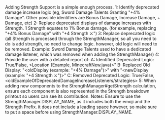 Adding Strength Support is a simple enough process.
1: Identify deprecated damage increase logic (eg, Sword Damage Talents Granting "+4% Damage". Other possible identifiers are Bonus Damage, Increase Damage, + Damage, etc)
2: Replace deprecated displays of damage increases with Strength. 1 Strength equates to 1% Bonus damage. (for example, replacing "+4% Bonus Damage" with "+4 Strength ⚔️")
3: Replace deprecated logic (all Strength is processed through the StrengthManager, so all you need to do is add strength, no need to change logic. however, old logic will need to be removed. Example: Sword Damage Talents used to have a dedicated damage listener, which was removed when adding the StrengthManager)
4: Provide the user with a detailed report of:
A: Identified Deprecated Logic: True/False, <Location (Example, MinecraftNew.java)>"
B: Replaced Old Display: "<oldDisplay (example: "+4% Damage")>" with "<newDisplay (example: "+4 Strength ⚔️")>"
C: Removed Deprecated Logic: True/False, <oldExampleOfDeprecatedDamageIncreaseListeners/strategies>
5: When adding new components to the StrengthManager#getStrength calculation, ensure each component is also represented in the
   Strength breakdown printout so users can see its contribution.
Notes: Ensure to use the StrengthManager.DISPLAY_NAME, as it includes both the emoji and the Strength Prefix. it does not include a leading space however, so make sure to put a space before using StrengthManager.DISPLAY_NAME.